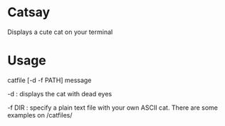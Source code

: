 # Catsay

Displays a cute cat on your terminal

# Usage

catfile \[-d -f PATH] message

-d : displays the cat with dead eyes

-f DIR : specify a plain text file with your own ASCII cat. There are some examples on /catfiles/
